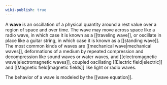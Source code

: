 ```yaml
---
wiki-publish: true
---
```

A **wave** is an oscillation of a physical quantity around a rest value over a region of space and over time. The wave may move across space like a radio wave, in which case it is known as a [[traveling wave]], or oscillate in place like a guitar string, in which case it is known as a [[standing wave]]. The most common kinds of waves are [[mechanical wave|mechanical waves]], deformations of a medium by repeated compression and decompression like sound waves or water waves, and [[electromagnetic wave|electromagnetic waves]], coupled oscillating [[Electric field|electric]] and [[Magnetic field|magnetic fields]] like light or radio waves.

The behavior of a wave is modeled by the [[wave equation]].